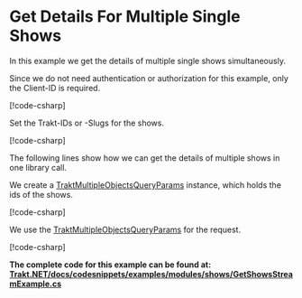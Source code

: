 # Get Details For Multiple Single Shows

In this example we get the details of multiple single shows simultaneously.

Since we do not need authentication or authorization for this example, only the Client-ID is required.

[!code-csharp[](../../../codesnippets/examples/modules/shows/GetShowsStreamExample.cs#L16-L19)]

Set the Trakt-IDs or -Slugs for the shows.

[!code-csharp[](../../../codesnippets/examples/modules/shows/GetShowsStreamExample.cs#L21-L33)]

The following lines show how we can get the details of multiple shows in one library call.

We create a [TraktMultipleObjectsQueryParams](xref:TraktNet.Parameters.TraktMultipleObjectsQueryParams) instance, which holds the ids of the shows.

[!code-csharp[](../../../codesnippets/examples/modules/shows/GetShowsStreamExample.cs#L37-L46)]

We use the [TraktMultipleObjectsQueryParams](xref:TraktNet.Parameters.TraktMultipleObjectsQueryParams) for the request.

[!code-csharp[](../../../codesnippets/examples/modules/shows/GetShowsStreamExample.cs#L48-L120)]

__The complete code for this example can be found at: [Trakt.NET/docs/codesnippets/examples/modules/shows/GetShowsStreamExample.cs](https://github.com/henrikfroehling/Trakt.NET/tree/release-1.4.0/docs/codesnippets/examples/modules/shows/GetShowsStreamExample.cs)__
